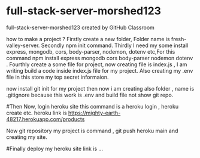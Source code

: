 # full-stack-server-morshed123
full-stack-server-morshed123 created by GitHub Classroom

how to make a project ?
Firstly create a new folder, Folder name is fresh-valley-server.
Secondly npm init command.
Thirdly I need my some install express, mongodb, cors, body-parser, nodemon, dotenv etc,For this command npm install express mongodb cors body-parser nodemon dotenv .
Fourthly create a some file for project, now creating file is index.js , I am writing  build a code inside index.js file for my project.
Also creating my .env file in this store my top secret informaion.

now install git init for my project then now i am creating also folder , name is .gitignore because this work is .env and build file not show git repo.

#Then Now, login heroku site this command is a heroku login  ,  heroku create etc.
heroku link is https://mighty-earth-48217.herokuapp.com/products

Now git  repository my project is command ,  git push heroku main  and creating my site.

#Finally deploy my heroku site link is ...




